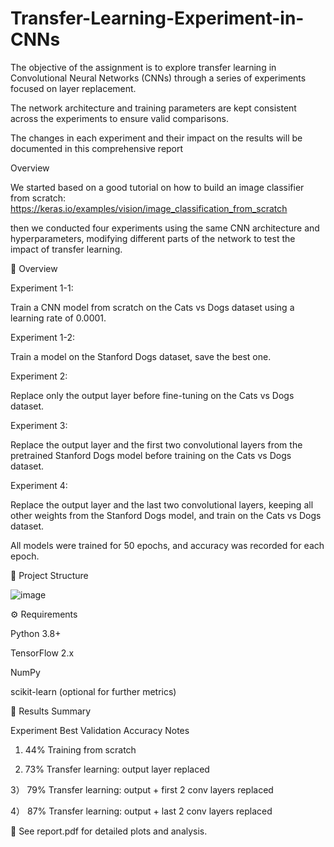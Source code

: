 # Transfer-Learning-Experiment-in-CNNs

The objective of the assignment is to explore transfer learning in Convolutional Neural Networks (CNNs) through a series of experiments focused on layer replacement. 

The network architecture and training parameters are kept consistent across the experiments to ensure valid comparisons. 

The changes in each experiment and their impact on the results will be documented in this comprehensive report

Overview

We started based on a good tutorial on how to build an image classifier from scratch: https://keras.io/examples/vision/image_classification_from_scratch

then we conducted four experiments using the same CNN architecture and hyperparameters, modifying different parts of the network to test the impact of transfer learning.

🔬 Overview

Experiment 1-1:

Train a CNN model from scratch on the Cats vs Dogs dataset using a learning rate of 0.0001.

Experiment 1-2:

Train a model on the Stanford Dogs dataset, save the best one.

Experiment 2:

Replace only the output layer before fine-tuning on the Cats vs Dogs dataset.

Experiment 3:

Replace the output layer and the first two convolutional layers from the pretrained Stanford Dogs model before training on the Cats vs Dogs dataset.

Experiment 4:

Replace the output layer and the last two convolutional layers, keeping all other weights from the Stanford Dogs model, and train on the Cats vs Dogs dataset.

All models were trained for 50 epochs, and accuracy was recorded for each epoch.

📁 Project Structure

![image](https://github.com/user-attachments/assets/86a51e06-1eb5-4218-bfd7-3f3d869e860a)





⚙️ Requirements

Python 3.8+

TensorFlow 2.x

NumPy

scikit-learn (optional for further metrics)

🧪 Results Summary

Experiment	Best Validation Accuracy	Notes

1)	44%	Training from scratch

2)	73%	Transfer learning: output layer replaced

3）	79%	Transfer learning: output + first 2 conv layers replaced

4）	87%	Transfer learning: output + last 2 conv layers replaced

📄 See report.pdf for detailed plots and analysis.
